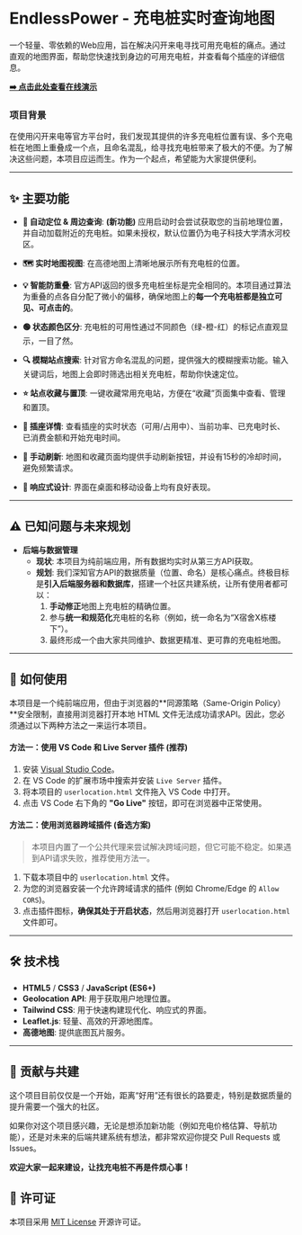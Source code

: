 # EndlessPower - 充电桩实时查询地图

一个轻量、零依赖的Web应用，旨在解决闪开来电寻找可用充电桩的痛点。通过直观的地图界面，帮助您快速找到身边的可用充电桩，并查看每个插座的详细信息。

[**➡️ 点击此处查看在线演示**](https://jasonmumiao.github.io/EndlessPower/userlocation.html)

### 项目背景
在使用闪开来电等官方平台时，我们发现其提供的许多充电桩位置有误、多个充电桩在地图上重叠成一个点，且命名混乱，给寻找充电桩带来了极大的不便。为了解决这些问题，本项目应运而生。作为一个起点，希望能为大家提供便利。

---

## ✨ 主要功能

* **📍 自动定位 & 周边查询**: **(新功能)** 应用启动时会尝试获取您的当前地理位置，并自动加载附近的充电桩。如果未授权，默认位置仍为电子科技大学清水河校区。

* **🗺️ 实时地图视图**: 在高德地图上清晰地展示所有充电桩的位置。

* **💡 智能防重叠**: 官方API返回的很多充电桩坐标是完全相同的。本项目通过算法为重叠的点各自分配了微小的偏移，确保地图上的**每一个充电桩都是独立可见、可点击的**。

* **🟢 状态颜色区分**: 充电桩的可用性通过不同颜色（绿-橙-红）的标记点直观显示，一目了然。

* **🔍 模糊站点搜索**: 针对官方命名混乱的问题，提供强大的模糊搜索功能。输入关键词后，地图上会即时筛选出相关充电桩，帮助你快速定位。

* **⭐ 站点收藏与置顶**: 一键收藏常用充电站，方便在“收藏”页面集中查看、管理和置顶。

* **🔌 插座详情**: 查看插座的实时状态（可用/占用中）、当前功率、已充电时长、已消费金额和开始充电时间。

* **🔄 手动刷新**: 地图和收藏页面均提供手动刷新按钮，并设有15秒的冷却时间，避免频繁请求。

* **📱 响应式设计**: 界面在桌面和移动设备上均有良好表现。

---

## ⚠️ 已知问题与未来规划

* **后端与数据管理**
    * **现状**: 本项目为纯前端应用，所有数据均实时从第三方API获取。
    * **规划**: 我们深知官方API的数据质量（位置、命名）是核心痛点。终极目标是**引入后端服务器和数据库**，搭建一个社区共建系统，让所有使用者都可以：
        1.  **手动修正**地图上充电桩的精确位置。
        2.  参与**统一和规范化**充电桩的名称（例如，统一命名为“X宿舍X栋楼下”）。
        3.  最终形成一个由大家共同维护、数据更精准、更可靠的充电桩地图。

---

## 🚀 如何使用
本项目是一个纯前端应用，但由于浏览器的**同源策略（Same-Origin Policy）**安全限制，直接用浏览器打开本地 HTML 文件无法成功请求API。因此，您必须通过以下两种方法之一来运行本项目。

#### 方法一：使用 VS Code 和 Live Server 插件 (推荐)
1.  安装 [Visual Studio Code](https://code.visualstudio.com/)。
2.  在 VS Code 的扩展市场中搜索并安装 `Live Server` 插件。
3.  将本项目的 `userlocation.html` 文件拖入 VS Code 中打开。
4.  点击 VS Code 右下角的 **"Go Live"** 按钮，即可在浏览器中正常使用。

#### 方法二：使用浏览器跨域插件 (备选方案)
> 本项目内置了一个公共代理来尝试解决跨域问题，但它可能不稳定。如果遇到API请求失败，推荐使用方法一。
1.  下载本项目中的 `userlocation.html` 文件。
2.  为您的浏览器安装一个允许跨域请求的插件 (例如 Chrome/Edge 的 `Allow CORS`)。
3.  点击插件图标，**确保其处于开启状态**，然后用浏览器打开 `userlocation.html` 文件即可。

---

## 🛠️ 技术栈
* **HTML5** / **CSS3** / **JavaScript (ES6+)**
* **Geolocation API**: 用于获取用户地理位置。
* **Tailwind CSS**: 用于快速构建现代化、响应式的界面。
* **Leaflet.js**: 轻量、高效的开源地图库。
* **高德地图**: 提供底图瓦片服务。

---

## 🤝 贡献与共建
这个项目目前仅仅是一个开始，距离“好用”还有很长的路要走，特别是数据质量的提升需要一个强大的社区。

如果你对这个项目感兴趣，无论是想添加新功能（例如充电价格估算、导航功能），还是对未来的后端共建系统有想法，都非常欢迎你提交 Pull Requests 或 Issues。

**欢迎大家一起来建设，让找充电桩不再是件烦心事！**

## 📄 许可证
本项目采用 [MIT License](https://opensource.org/licenses/MIT) 开源许可证。
